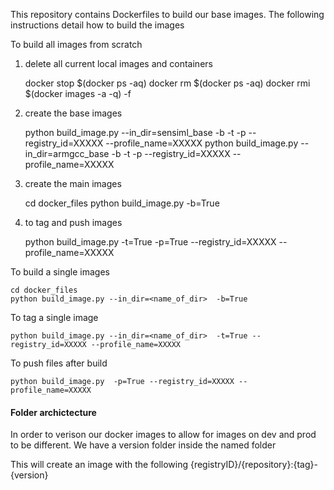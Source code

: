 This repository contains Dockerfiles to build our base images. The following instructions detail how to build the images


To build all images from scratch

1. delete all current local images and containers

	docker stop $(docker ps -aq)
	docker rm $(docker ps -aq)
	docker rmi $(docker images -a -q) -f

2. create the base images

	python build_image.py --in_dir=sensiml_base -b -t -p --registry_id=XXXXX --profile_name=XXXXX
	python build_image.py --in_dir=armgcc_base  -b -t -p --registry_id=XXXXX --profile_name=XXXXX

3. create the main images

	cd docker_files
	python build_image.py -b=True 

4. to tag and push images

	python build_image.py -t=True -p=True  --registry_id=XXXXX --profile_name=XXXXX


To build a single images

	cd docker_files
	python build_image.py --in_dir=<name_of_dir>  -b=True

To tag a single image

	python build_image.py --in_dir=<name_of_dir>  -t=True --registry_id=XXXXX --profile_name=XXXXX

To push files after build

	python build_image.py  -p=True --registry_id=XXXXX --profile_name=XXXXX



#### Folder archictecture

In order to verison our docker images to allow for images on dev and prod to be different. We have a version folder inside the named folder

This will create an image with the following {registryID}/{repository}:{tag}-{version}

